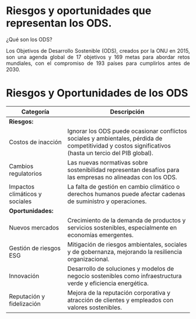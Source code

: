 # Riesgos y oportunidades que representan los ODS.

¿Qué son los ODS?
<p align="justify">
Los Objetivos de Desarrollo Sostenible (ODS), creados por la ONU en 2015, son una agenda global de 17 objetivos y 169 metas para abordar retos mundiales, con el compromiso de 193 países para cumplirlos antes de 2030.
</p>

# Riesgos y Oportunidades de los ODS

| **Categoría**   | **Descripción**                                                                                             |
|------------------|-----------------------------------------------------------------------------------------------------------|
| **Riesgos:**      |                                                                                                           |
| Costos de inacción | Ignorar los ODS puede ocasionar conflictos sociales y ambientales, pérdida de competitividad y costos significativos (hasta un tercio del PIB global). |
| Cambios regulatorios | Las nuevas normativas sobre sostenibilidad representan desafíos para las empresas no alineadas con los ODS. |
| Impactos climáticos y sociales | La falta de gestión en cambio climático o derechos humanos puede afectar cadenas de suministro y operaciones. |
| **Oportunidades:** |                                                                                                          |
| Nuevos mercados | Crecimiento de la demanda de productos y servicios sostenibles, especialmente en economías emergentes. |
| Gestión de riesgos ESG | Mitigación de riesgos ambientales, sociales y de gobernanza, mejorando la resiliencia organizacional. |
| Innovación       | Desarrollo de soluciones y modelos de negocio sostenibles como infraestructura verde y eficiencia energética. |
| Reputación y fidelización | Mejora de la reputación corporativa y atracción de clientes y empleados con valores sostenibles. |



